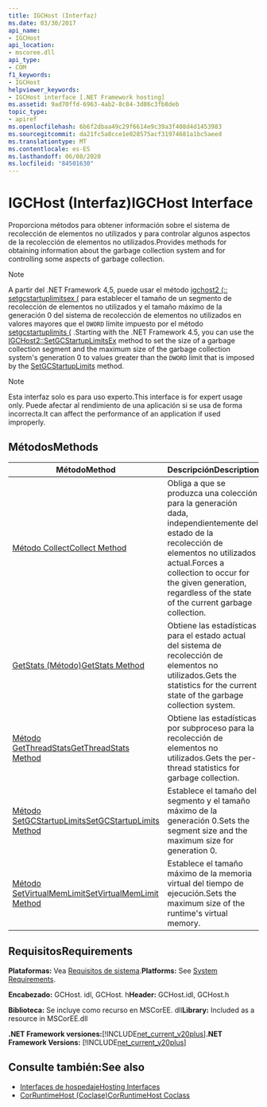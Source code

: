 ```yaml
---
title: IGCHost (Interfaz)
ms.date: 03/30/2017
api_name:
- IGCHost
api_location:
- mscoree.dll
api_type:
- COM
f1_keywords:
- IGCHost
helpviewer_keywords:
- IGCHost interface [.NET Framework hosting]
ms.assetid: 9ad70ffd-6963-4ab2-8c84-3d86c3fb8deb
topic_type:
- apiref
ms.openlocfilehash: 6b6f2dbaa49c29f6614e9c39a3f408d4d1453983
ms.sourcegitcommit: da21fc5a8cce1e028575acf31974681a1bc5aeed
ms.translationtype: MT
ms.contentlocale: es-ES
ms.lasthandoff: 06/08/2020
ms.locfileid: "84501630"
---
```

# <a name="igchost-interface"></a><span data-ttu-id="f520e-102">IGCHost (Interfaz)</span><span class="sxs-lookup"><span data-stu-id="f520e-102">IGCHost Interface</span></span>
<span data-ttu-id="f520e-103">Proporciona métodos para obtener información sobre el sistema de recolección de elementos no utilizados y para controlar algunos aspectos de la recolección de elementos no utilizados.</span><span class="sxs-lookup"><span data-stu-id="f520e-103">Provides methods for obtaining information about the garbage collection system and for controlling some aspects of garbage collection.</span></span>  
  
> [!NOTE]
> <span data-ttu-id="f520e-104">A partir del .NET Framework 4,5, puede usar el método [igchost2 (:: setgcstartuplimitsex (](igchost2-setgcstartuplimitsex-method.md) para establecer el tamaño de un segmento de recolección de elementos no utilizados y el tamaño máximo de la generación 0 del sistema de recolección de elementos no utilizados en valores mayores que el `DWORD` límite impuesto por el método [setgcstartuplimits (](igchost-setgcstartuplimits-method.md) .</span><span class="sxs-lookup"><span data-stu-id="f520e-104">Starting with the .NET Framework 4.5, you can use the [IGCHost2::SetGCStartupLimitsEx](igchost2-setgcstartuplimitsex-method.md) method to set the size of a garbage collection segment and the maximum size of the garbage collection system's generation 0 to values greater than the `DWORD` limit that is imposed by the [SetGCStartupLimits](igchost-setgcstartuplimits-method.md) method.</span></span>  
  
> [!NOTE]
> <span data-ttu-id="f520e-105">Esta interfaz solo es para uso experto.</span><span class="sxs-lookup"><span data-stu-id="f520e-105">This interface is for expert usage only.</span></span> <span data-ttu-id="f520e-106">Puede afectar al rendimiento de una aplicación si se usa de forma incorrecta.</span><span class="sxs-lookup"><span data-stu-id="f520e-106">It can affect the performance of an application if used improperly.</span></span>  
  
## <a name="methods"></a><span data-ttu-id="f520e-107">Métodos</span><span class="sxs-lookup"><span data-stu-id="f520e-107">Methods</span></span>  
  
|<span data-ttu-id="f520e-108">Método</span><span class="sxs-lookup"><span data-stu-id="f520e-108">Method</span></span>|<span data-ttu-id="f520e-109">Descripción</span><span class="sxs-lookup"><span data-stu-id="f520e-109">Description</span></span>|  
|------------|-----------------|  
|[<span data-ttu-id="f520e-110">Método Collect</span><span class="sxs-lookup"><span data-stu-id="f520e-110">Collect Method</span></span>](igchost-collect-method.md)|<span data-ttu-id="f520e-111">Obliga a que se produzca una colección para la generación dada, independientemente del estado de la recolección de elementos no utilizados actual.</span><span class="sxs-lookup"><span data-stu-id="f520e-111">Forces a collection to occur for the given generation, regardless of the state of the current garbage collection.</span></span>|  
|[<span data-ttu-id="f520e-112">GetStats (Método)</span><span class="sxs-lookup"><span data-stu-id="f520e-112">GetStats Method</span></span>](igchost-getstats-method.md)|<span data-ttu-id="f520e-113">Obtiene las estadísticas para el estado actual del sistema de recolección de elementos no utilizados.</span><span class="sxs-lookup"><span data-stu-id="f520e-113">Gets the statistics for the current state of the garbage collection system.</span></span>|  
|[<span data-ttu-id="f520e-114">Método GetThreadStats</span><span class="sxs-lookup"><span data-stu-id="f520e-114">GetThreadStats Method</span></span>](igchost-getthreadstats-method.md)|<span data-ttu-id="f520e-115">Obtiene las estadísticas por subproceso para la recolección de elementos no utilizados.</span><span class="sxs-lookup"><span data-stu-id="f520e-115">Gets the per-thread statistics for garbage collection.</span></span>|  
|[<span data-ttu-id="f520e-116">Método SetGCStartupLimits</span><span class="sxs-lookup"><span data-stu-id="f520e-116">SetGCStartupLimits Method</span></span>](igchost-setgcstartuplimits-method.md)|<span data-ttu-id="f520e-117">Establece el tamaño del segmento y el tamaño máximo de la generación 0.</span><span class="sxs-lookup"><span data-stu-id="f520e-117">Sets the segment size and the maximum size for generation 0.</span></span>|  
|[<span data-ttu-id="f520e-118">Método SetVirtualMemLimit</span><span class="sxs-lookup"><span data-stu-id="f520e-118">SetVirtualMemLimit Method</span></span>](igchost-setvirtualmemlimit-method.md)|<span data-ttu-id="f520e-119">Establece el tamaño máximo de la memoria virtual del tiempo de ejecución.</span><span class="sxs-lookup"><span data-stu-id="f520e-119">Sets the maximum size of the runtime's virtual memory.</span></span>|  
  
## <a name="requirements"></a><span data-ttu-id="f520e-120">Requisitos</span><span class="sxs-lookup"><span data-stu-id="f520e-120">Requirements</span></span>  
 <span data-ttu-id="f520e-121">**Plataformas:** Vea [Requisitos de sistema](../../get-started/system-requirements.md).</span><span class="sxs-lookup"><span data-stu-id="f520e-121">**Platforms:** See [System Requirements](../../get-started/system-requirements.md).</span></span>  
  
 <span data-ttu-id="f520e-122">**Encabezado:** GCHost. idl, GCHost. h</span><span class="sxs-lookup"><span data-stu-id="f520e-122">**Header:** GCHost.idl, GCHost.h</span></span>  
  
 <span data-ttu-id="f520e-123">**Biblioteca:** Se incluye como recurso en MSCorEE. dll</span><span class="sxs-lookup"><span data-stu-id="f520e-123">**Library:** Included as a resource in MSCorEE.dll</span></span>  
  
 <span data-ttu-id="f520e-124">**.NET Framework versiones:**[!INCLUDE[net_current_v20plus](../../../../includes/net-current-v20plus-md.md)]</span><span class="sxs-lookup"><span data-stu-id="f520e-124">**.NET Framework Versions:** [!INCLUDE[net_current_v20plus](../../../../includes/net-current-v20plus-md.md)]</span></span>  
  
## <a name="see-also"></a><span data-ttu-id="f520e-125">Consulte también:</span><span class="sxs-lookup"><span data-stu-id="f520e-125">See also</span></span>

- [<span data-ttu-id="f520e-126">Interfaces de hospedaje</span><span class="sxs-lookup"><span data-stu-id="f520e-126">Hosting Interfaces</span></span>](hosting-interfaces.md)
- [<span data-ttu-id="f520e-127">CorRuntimeHost (Coclase)</span><span class="sxs-lookup"><span data-stu-id="f520e-127">CorRuntimeHost Coclass</span></span>](corruntimehost-coclass.md)
